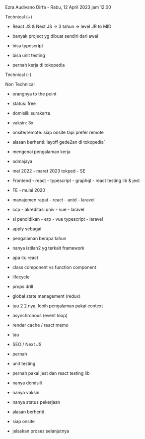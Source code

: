 Ezra Audivano Dirfa - Rabu, 12 April 2023 jam 12.00  

  

Technical (+)  

- React JS & Next JS => 3 tahun => level JR to MID  
    
- banyak project yg dibuat sendiri dari awal  
    
- bisa typescript  
    
- bisa unit testing  
    
- pernah kerja di tokopedia  
    

Technical (-)  

  

Non Technical  

- orangnya to the point  
    
- status: free  
    
- domisili: surakarta  
    
- vaksin: 3x  
    
- onsite/remote: siap onsite tapi prefer remote  
    
- alasan berhenti: layoff gede2an di tokopedia`  
    

  

  

- mengenai pengalaman kerja  
    

- admajaya  
    
- mei 2022 - maret 2023 tokped - SE  
    

- Frontend - react - typescript - graphql - react testing lib & jest  
    

- FE - mulai 2020  
    

- manajemen rapat - react - antd - laravel  
    
- ccp - akreditasi univ - vue - laravel  
    
- si pendidikan - erp - vue typescript - laravel  
    

- apply sebagai  
    
- pengalaman berapa tahun  
    
- nanya istilah2 yg terkait framework  
    

- apa itu react  
    
- class component vs function component  
    
- lifecycle  
    
- props drill  
    
- global state management (redux)  
    

- tau 2 2 nya, lebih pengalaman pakai context  
    

- asynchronous (event loop)  
    
- render cache / react memo  
    

- tau  
    

- SEO / Next JS  
    

- pernah  
    

- unit testing  
    

- pernah pakai jest dan react testing lib  
    

- nanya domisili  
    
- nanya vaksin  
    
- nanya status pekerjaan  
    
- alasan berhenti  
    
- siap onsite  
    
- jelaskan proses selanjutnya